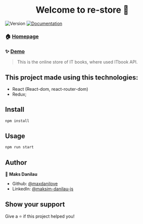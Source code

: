 <h1 align="center">Welcome to re-store 👋</h1>
<p>
  <img alt="Version" src="https://img.shields.io/badge/version-1.0.0-blue.svg?cacheSeconds=2592000" />
  <a href="https://github.com/MaxDaniLOVE/re-store#README.md" target="_blank">
    <img alt="Documentation" src="https://img.shields.io/badge/documentation-yes-brightgreen.svg" />
  </a>
</p>

### 🏠 [Homepage](https://github.com/MaxDaniLOVE/re-store#README.md)

### ✨ [Demo](https://re-store.netlify.app/)

> This is the online store of IT books, where used ITbook API.

## This project made using this technologies:
- React (React-dom, react-router-dom)
- Redux;

## Install

```sh
npm install
```

## Usage

```sh
npm run start
```

## Author

👤 **Maks Danilau**

* Github: [@maxdanilove](https://github.com/maxdanilove)
* LinkedIn: [@maksim-danilau-js](https://linkedin.com/in/maksim-danilau-js)

## Show your support

Give a ⭐️ if this project helped you!
